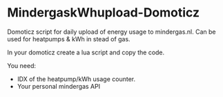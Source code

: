 # MindergaskWhupload-Domoticz
Domoticz script for daily upload of energy usage to mindergas.nl. Can be used for heatpumps &amp; kWh in stead of gas.

In your domoticz create a lua script and copy the code. 

You need:
- IDX of the heatpump/kWh usage counter.
- Your personal mindergas API
